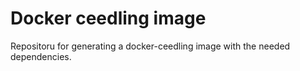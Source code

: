 Docker ceedling image
===

Repositoru for generating a docker-ceedling image with the needed dependencies.

